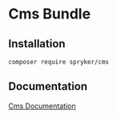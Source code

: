 # Cms Bundle

## Installation

```
composer require spryker/cms
```

## Documentation

[Cms Documentation](https://spryker.github.io/cms/index.html)

